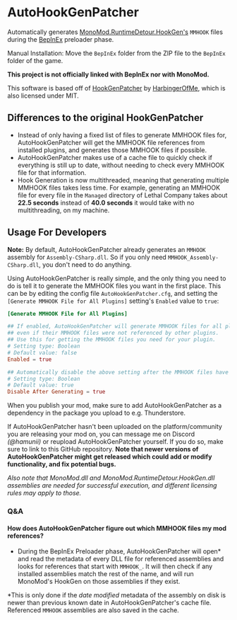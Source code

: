 # AutoHookGenPatcher

Automatically generates [MonoMod.RuntimeDetour.HookGen's](https://github.com/MonoMod/MonoMod) `MMHOOK` files during the [BepInEx](https://github.com/BepInEx/BepInEx) preloader phase.

Manual Installation:
Move the `BepInEx` folder from the ZIP file to the `BepInEx` folder of the game.

**This project is not officially linked with BepInEx nor with MonoMod.**

This software is based off of [HookGenPatcher](https://github.com/harbingerofme/Bepinex.Monomod.HookGenPatcher) by [HarbingerOfMe](https://github.com/harbingerofme), which is also licensed under MIT.

## Differences to the original HookGenPatcher

- Instead of only having a fixed list of files to generate MMHOOK files for, AutoHookGenPatcher will get the MMHOOK file references from installed plugins, and generates those MMHOOK files if possible.
- AutoHookGenPatcher makes use of a cache file to quickly check if everything is still up to date, without needing to check every MMHOOK file for that information.
- Hook Generation is now multithreaded, meaning that generating multiple MMHOOK files takes less time. For example, generating an MMHOOK file for every file in the `Managed` directory of Lethal Company takes about **22.5 seconds** instead of **40.0 seconds** it would take with no multithreading, on my machine.

## Usage For Developers

**Note:** By default, AutoHookGenPatcher already generates an `MMHOOK` assembly for `Assembly-CSharp.dll`. So if you only need `MMHOOK_Assembly-CSharp.dll`, you don't need to do anything.

Using AutoHookGenPatcher is really simple, and the only thing you need to do is tell it to generate the MMHOOK files you want in the first place. This can be by editing the config file `AutoHookGenPatcher.cfg`, and setting the `[Generate MMHOOK File for All Plugins]` setting's `Enabled` value to `true`:

```toml
[Generate MMHOOK File for All Plugins]

## If enabled, AutoHookGenPatcher will generate MMHOOK files for all plugins
## even if their MMHOOK files were not referenced by other plugins.
## Use this for getting the MMHOOK files you need for your plugin.
# Setting type: Boolean
# Default value: false
Enabled = true

## Automatically disable the above setting after the MMHOOK files have been generated.
# Setting type: Boolean
# Default value: true
Disable After Generating = true
```
When you publish your mod, make sure to add AutoHookGenPatcher as a dependency in the package you upload to e.g. Thunderstore.

If AutoHookGenPatcher hasn't been uploaded on the platform/community you are releasing your mod on, you can message me on Discord *(@hamunii)* or reupload AutoHookGenPatcher yourself. If you do so, make sure to link to this GitHub repository. **Note that newer versions of AutoHookGenPatcher might get released which could add or modify functionality, and fix potential bugs.**

*Also note that MonoMod.dll and MonoMod.RuntimeDetour.HookGen.dll assemblies are needed for successful execution, and different licensing rules may apply to those.*

### Q&A
#### How does AutoHookGenPatcher figure out which MMHOOK files my mod references?
- During the BepInEx Preloader phase, AutoHookGenPatcher will open\* and read the metadata of every DLL file for referenced assemblies and looks for references that start with `MMHOOK_`. It will then check if any installed assemblies match the rest of the name, and will run MonoMod's HookGen on those assemblies if they exist.

\*This is only done if the *date modified* metadata of the assembly on disk is newer than previous known date in AutoHookGenPatcher's cache file. Referenced `MMHOOK` assemblies are also saved in the cache.